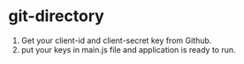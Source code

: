 # git-directory
1. Get your client-id and client-secret key from Github.
2. put your keys in main.js file and application is ready to run.
